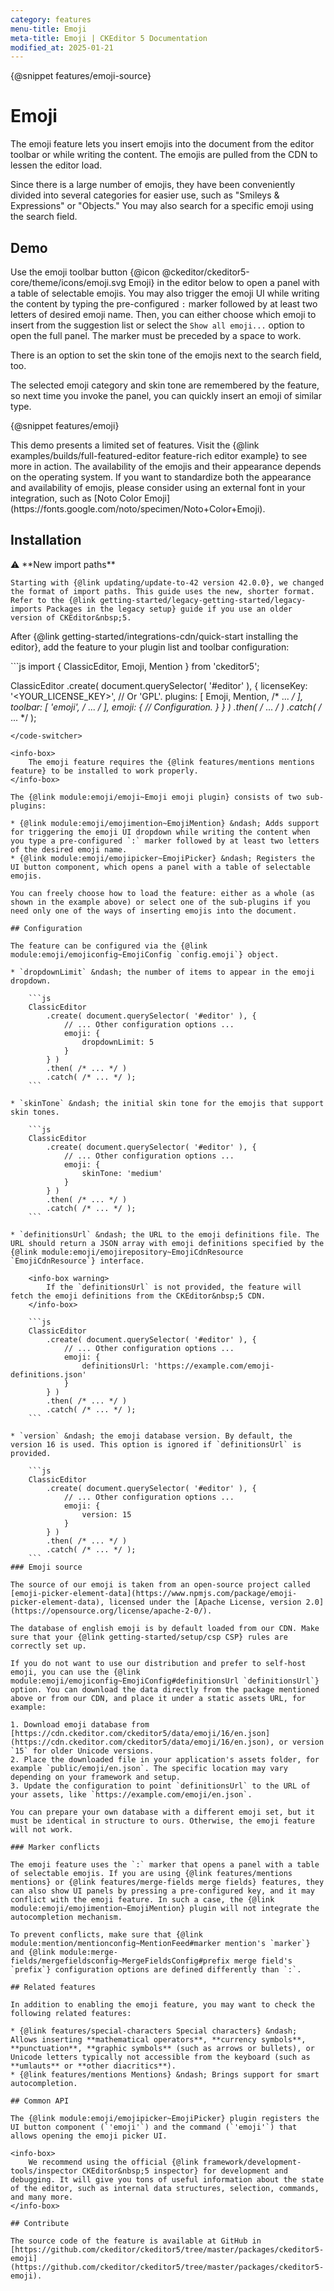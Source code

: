 ```yaml
---
category: features
menu-title: Emoji
meta-title: Emoji | CKEditor 5 Documentation
modified_at: 2025-01-21
---
```


{@snippet features/emoji-source}

# Emoji

The emoji feature lets you insert emojis into the document from the editor toolbar or while writing the content. The emojis are pulled from the CDN to lessen the editor load.

Since there is a large number of emojis, they have been conveniently divided into several categories for easier use, such as "Smileys & Expressions" or "Objects." You may also search for a specific emoji using the search field.

## Demo

Use the emoji toolbar button {@icon @ckeditor/ckeditor5-core/theme/icons/emoji.svg Emoji} in the editor below to open a panel with a table of selectable emojis. You may also trigger the emoji UI while writing the content by typing the pre-configured `:` marker followed by at least two letters of desired emoji name. Then, you can either choose which emoji to insert from the suggestion list or select the `Show all emoji...` option to open the full panel. The marker must be preceded by a space to work.

There is an option to set the skin tone of the emojis next to the search field, too.

The selected emoji category and skin tone are remembered by the feature, so next time you invoke the panel, you can quickly insert an emoji of similar type.

{@snippet features/emoji}

<info-box info>
	This demo presents a limited set of features. Visit the {@link examples/builds/full-featured-editor feature-rich editor example} to see more in action.
</info-box>

<info-box warning>
	The availability of the emojis and their appearance depends on the operating system. If you want to standardize both the appearance and availability of emojis, please consider using an external font in your integration, such as [Noto Color Emoji](https://fonts.google.com/noto/specimen/Noto+Color+Emoji).
</info-box>

## Installation

<info-box info>
	⚠️ **New import paths**

	Starting with {@link updating/update-to-42 version 42.0.0}, we changed the format of import paths. This guide uses the new, shorter format. Refer to the {@link getting-started/legacy-getting-started/legacy-imports Packages in the legacy setup} guide if you use an older version of CKEditor&nbsp;5.
</info-box>

After {@link getting-started/integrations-cdn/quick-start installing the editor}, add the feature to your plugin list and toolbar configuration:

<code-switcher>
```js
import { ClassicEditor, Emoji, Mention } from 'ckeditor5';

ClassicEditor
	.create( document.querySelector( '#editor' ), {
		licenseKey: '<YOUR_LICENSE_KEY>', // Or 'GPL'.
		plugins: [ Emoji, Mention, /* ... */ ],
		toolbar: [ 'emoji', /* ... */ ],
		emoji: {
			// Configuration.
		}
	} )
	.then( /* ... */ )
	.catch( /* ... */ );
```
</code-switcher>

<info-box>
	The emoji feature requires the {@link features/mentions mentions feature} to be installed to work properly.
</info-box>

The {@link module:emoji/emoji~Emoji emoji plugin} consists of two sub-plugins:

* {@link module:emoji/emojimention~EmojiMention} &ndash; Adds support for triggering the emoji UI dropdown while writing the content when you type a pre-configured `:` marker followed by at least two letters of the desired emoji name.
* {@link module:emoji/emojipicker~EmojiPicker} &ndash; Registers the UI button component, which opens a panel with a table of selectable emojis.

You can freely choose how to load the feature: either as a whole (as shown in the example above) or select one of the sub-plugins if you need only one of the ways of inserting emojis into the document.

## Configuration

The feature can be configured via the {@link module:emoji/emojiconfig~EmojiConfig `config.emoji`} object.

* `dropdownLimit` &ndash; the number of items to appear in the emoji dropdown.

	```js
	ClassicEditor
		.create( document.querySelector( '#editor' ), {
			// ... Other configuration options ...
			emoji: {
				dropdownLimit: 5
			}
		} )
		.then( /* ... */ )
		.catch( /* ... */ );
	```

* `skinTone` &ndash; the initial skin tone for the emojis that support skin tones.

	```js
	ClassicEditor
		.create( document.querySelector( '#editor' ), {
			// ... Other configuration options ...
			emoji: {
				skinTone: 'medium'
			}
		} )
		.then( /* ... */ )
		.catch( /* ... */ );
	```

* `definitionsUrl` &ndash; the URL to the emoji definitions file. The URL should return a JSON array with emoji definitions specified by the {@link module:emoji/emojirepository~EmojiCdnResource `EmojiCdnResource`} interface.

	<info-box warning>
		If the `definitionsUrl` is not provided, the feature will fetch the emoji definitions from the CKEditor&nbsp;5 CDN.
	</info-box>

	```js
	ClassicEditor
		.create( document.querySelector( '#editor' ), {
			// ... Other configuration options ...
			emoji: {
				definitionsUrl: 'https://example.com/emoji-definitions.json'
			}
		} )
		.then( /* ... */ )
		.catch( /* ... */ );
	```

* `version` &ndash; the emoji database version. By default, the version 16 is used. This option is ignored if `definitionsUrl` is provided.

	```js
	ClassicEditor
		.create( document.querySelector( '#editor' ), {
			// ... Other configuration options ...
			emoji: {
				version: 15
			}
		} )
		.then( /* ... */ )
		.catch( /* ... */ );
	```
### Emoji source

The source of our emoji is taken from an open-source project called [emoji-picker-element-data](https://www.npmjs.com/package/emoji-picker-element-data), licensed under the [Apache License, version 2.0](https://opensource.org/license/apache-2-0/).

The database of english emoji is by default loaded from our CDN. Make sure that your {@link getting-started/setup/csp CSP} rules are correctly set up.

If you do not want to use our distribution and prefer to self-host emoji, you can use the {@link module:emoji/emojiconfig~EmojiConfig#definitionsUrl `definitionsUrl`} option. You can download the data directly from the package mentioned above or from our CDN, and place it under a static assets URL, for example:

1. Download emoji database from [https://cdn.ckeditor.com/ckeditor5/data/emoji/16/en.json](https://cdn.ckeditor.com/ckeditor5/data/emoji/16/en.json), or version `15` for older Unicode versions.
2. Place the downloaded file in your application's assets folder, for example `public/emoji/en.json`. The specific location may vary depending on your framework and setup.
3. Update the configuration to point `definitionsUrl` to the URL of your assets, like `https://example.com/emoji/en.json`.

You can prepare your own database with a different emoji set, but it must be identical in structure to ours. Otherwise, the emoji feature will not work.

### Marker conflicts

The emoji feature uses the `:` marker that opens a panel with a table of selectable emojis. If you are using {@link features/mentions mentions} or {@link features/merge-fields merge fields} features, they can also show UI panels by pressing a pre-configured key, and it may conflict with the emoji feature. In such a case, the {@link module:emoji/emojimention~EmojiMention} plugin will not integrate the autocompletion mechanism.

To prevent conflicts, make sure that {@link module:mention/mentionconfig~MentionFeed#marker mention's `marker`} and {@link module:merge-fields/mergefieldsconfig~MergeFieldsConfig#prefix merge field's `prefix`} configuration options are defined differently than `:`.

## Related features

In addition to enabling the emoji feature, you may want to check the following related features:

* {@link features/special-characters Special characters} &ndash; Allows inserting **mathematical operators**, **currency symbols**, **punctuation**, **graphic symbols** (such as arrows or bullets), or Unicode letters typically not accessible from the keyboard (such as **umlauts** or **other diacritics**).
* {@link features/mentions Mentions} &ndash; Brings support for smart autocompletion.

## Common API

The {@link module:emoji/emojipicker~EmojiPicker} plugin registers the UI button component (`'emoji'`) and the command (`'emoji'`) that allows opening the emoji picker UI.

<info-box>
	We recommend using the official {@link framework/development-tools/inspector CKEditor&nbsp;5 inspector} for development and debugging. It will give you tons of useful information about the state of the editor, such as internal data structures, selection, commands, and many more.
</info-box>

## Contribute

The source code of the feature is available at GitHub in [https://github.com/ckeditor/ckeditor5/tree/master/packages/ckeditor5-emoji](https://github.com/ckeditor/ckeditor5/tree/master/packages/ckeditor5-emoji).
